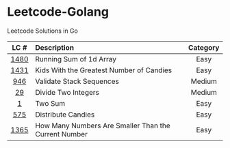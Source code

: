 # Leetcode-Golang
Leetcode Solutions in Go

|LC #|Description|Category|
|:-:|:-| :-: |
|[1480](https://leetcode.com/problems/running-sum-of-1d-array/)| Running Sum of 1d Array| Easy|
|[1431](https://leetcode.com/problems/kids-with-the-greatest-number-of-candies/)| Kids With the Greatest Number of Candies| Easy|
|[946](https://leetcode.com/problems/validate-stack-sequences/)| Validate Stack Sequences| Medium|
|[29](https://leetcode.com/problems/divide-two-integers/)| Divide Two Integers| Medium|
|[1](https://leetcode.com/problems/two-sum/)| Two Sum| Easy|
|[575](https://leetcode.com/problems/distribute-candies/)| Distribute Candies| Easy|
|[1365](https://leetcode.com/problems/how-many-numbers-are-smaller-than-the-current-number/)| How Many Numbers Are Smaller Than the Current Number| Easy|
